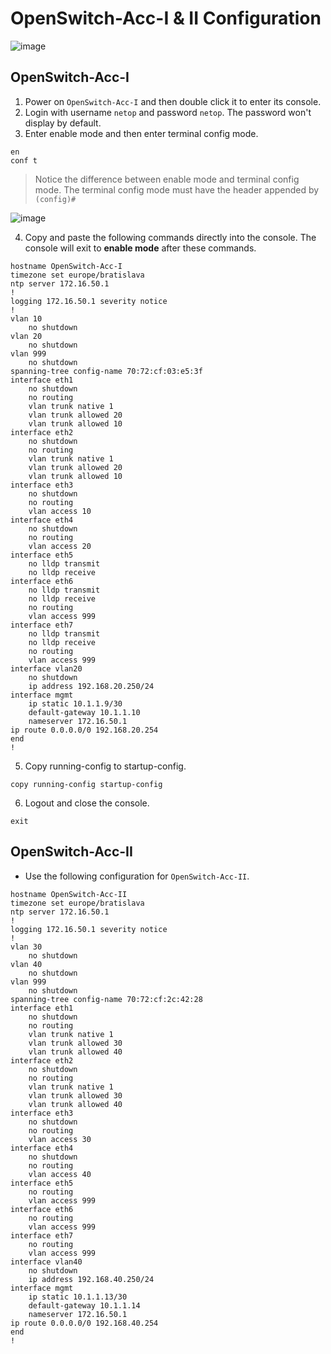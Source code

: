 # OpenSwitch-Acc-I & II Configuration

![image](https://user-images.githubusercontent.com/69375071/210249340-0f4eab71-cb6c-41c2-b9e4-4e8c8be6caa5.png)

## OpenSwitch-Acc-I

1. Power on `OpenSwitch-Acc-I` and then double click it to enter its console.
2. Login with username `netop` and password `netop`. The password won't display by default.
3. Enter enable mode and then enter terminal config mode.

```
en
conf t
```

> Notice the difference between enable mode and terminal config mode. The terminal config mode must have the header appended by `(config)#`

![image](https://user-images.githubusercontent.com/69375071/210246578-11e96d9c-f379-495d-8544-f338d4c5eded.png)

4. Copy and paste the following commands directly into the console. The console will exit to **enable mode** after these commands.

```
hostname OpenSwitch-Acc-I
timezone set europe/bratislava
ntp server 172.16.50.1
!
logging 172.16.50.1 severity notice
!
vlan 10
    no shutdown
vlan 20
    no shutdown
vlan 999
    no shutdown
spanning-tree config-name 70:72:cf:03:e5:3f
interface eth1 
    no shutdown
    no routing
    vlan trunk native 1
    vlan trunk allowed 20
    vlan trunk allowed 10
interface eth2 
    no shutdown
    no routing
    vlan trunk native 1
    vlan trunk allowed 20
    vlan trunk allowed 10
interface eth3 
    no shutdown
    no routing
    vlan access 10
interface eth4 
    no shutdown
    no routing
    vlan access 20
interface eth5
    no lldp transmit
    no lldp receive
interface eth6
    no lldp transmit
    no lldp receive
    no routing
    vlan access 999
interface eth7
    no lldp transmit
    no lldp receive
    no routing
    vlan access 999
interface vlan20 
    no shutdown
    ip address 192.168.20.250/24
interface mgmt
    ip static 10.1.1.9/30
    default-gateway 10.1.1.10
    nameserver 172.16.50.1
ip route 0.0.0.0/0 192.168.20.254
end
!
```

5. Copy running-config to startup-config.

```
copy running-config startup-config
```

6. Logout and close the console.

```
exit
```

## OpenSwitch-Acc-II

- Use the following configuration for `OpenSwitch-Acc-II`.

```
hostname OpenSwitch-Acc-II
timezone set europe/bratislava
ntp server 172.16.50.1
!
logging 172.16.50.1 severity notice
!
vlan 30
    no shutdown
vlan 40
    no shutdown
vlan 999
    no shutdown
spanning-tree config-name 70:72:cf:2c:42:28
interface eth1 
    no shutdown
    no routing
    vlan trunk native 1
    vlan trunk allowed 30
    vlan trunk allowed 40
interface eth2 
    no shutdown
    no routing
    vlan trunk native 1
    vlan trunk allowed 30
    vlan trunk allowed 40
interface eth3 
    no shutdown
    no routing
    vlan access 30
interface eth4 
    no shutdown
    no routing
    vlan access 40
interface eth5
    no routing
    vlan access 999
interface eth6
    no routing
    vlan access 999
interface eth7
    no routing
    vlan access 999
interface vlan40 
    no shutdown
    ip address 192.168.40.250/24
interface mgmt
    ip static 10.1.1.13/30
    default-gateway 10.1.1.14
    nameserver 172.16.50.1
ip route 0.0.0.0/0 192.168.40.254
end
!
```

